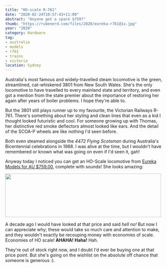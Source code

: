 ```yaml
---
title: "HO-scale R-761"
date: "2020-02-24T10:57:43+11:00"
abstract: "Anyone got a spare $759?"
thumb: "https://rubenerd.com/files/2020/eureka-r761@1x.jpg"
year: "2020"
category: Hardware
tag:
- australia
- models
- r761
- trains
- victoria
location: Sydney
---
```

Australia's most famous and widely-travelled steam locomotive is the green, streamlined, cat-whiskered 3801 from New South Wales. She's the only locomotive to have travelled to every mainland state and territory, and even got a mention from the state premier about the importance of restoring her again after years of boiler problems. I hope they're able to.

But the 3801 still plays runner up to my favourite, the Victorian Railways R-761. There's something about her styling and clean lines that even as a kid I thought looked futuristic and cool. For someone growing up with Thomas, her distinctive red smoke deflectors almost looked like ears. And the detail of the SCOA-P wheels are like nothing I'd seen before.

Both even steamed alongside the *4472 Flying Scotsman* during Australia's Bicentennial celebrations in 1988. I was alive at the time, but I wouldn't have remembered or known what was going on even if I'd seen it, gah!

Anyway today I noticed you can get an HO-Scale locomotive from [Eureka Models for AU $759.00](https://www.australianmodeller.com.au/products/eureka-models-vr-r-class-r761-with-sound?variant=853774719), complete with sounds! She looks amazing:

<p><img src="https://rubenerd.com/files/2020/eureka-r761@1x.jpg" srcset="https://rubenerd.com/files/2020/eureka-r761@1x.jpg 1x, https://rubenerd.com/files/2020/eureka-r761@2x.jpg 2x" alt="" style="width:500px; height:140px;" /></p>

A decade ago I would have looked at that price and said *hell no!* But now I can appreciate why; these would take so much care and attention to make, and they wouldn't exactly be recouping money with economies of scale. Economies of HO scale! **AHAHA!** **Haha!** Hah.

They're out of stock right now, and I doubt I'd ever be buying one at that price point. But she's going on the wishlist on the absolute off chance that someone is generous :).

